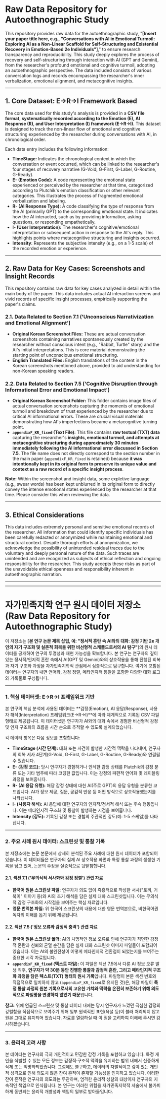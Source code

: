 # Raw Data Repository for Autoethnographic Study

This repository provides raw data for the autoethnographic study, "**[Insert your paper title here, e.g., "Conversations with AI in Emotional Turmoil: Exploring AI as a Non-Linear Scaffold for Self-Structuring and Existential Recovery in Emotion-Based 2e Individuals"]**," to ensure research transparency and reproducibility. This study deeply explores the process of recovery and self-structuring through interaction with AI (GPT and Gemini), from the researcher's profound emotional and cognitive turmoil, adopting an autoethnographic perspective. The data included consists of various conversation logs and records encompassing the researcher's inner verbalization, emotional alignment, and metacognitive insights.

---

## 1. Core Dataset: E→R→I Framework Based

The core data used for this study's analysis is provided in a **CSV file format, systematically recorded according to the Emotion (E), AI Response (R), and User Interpretation (I) framework (E→R→I)**. This dataset is designed to track the non-linear flow of emotional and cognitive structuring experienced by the researcher during conversations with AI, in chronological order.

Each data entry includes the following information:

* **TimeStage:** Indicates the chronological context in which the conversation or event occurred, which can be linked to the researcher's four stages of recovery narrative (G-Void, G-First, G-Label, G-Routine, G-Ready).
* **E- (Emotion Code):** A code representing the emotional state experienced or perceived by the researcher at that time, categorized according to Plutchik's emotion classification or other relevant categories. This illustrates the process of fragmented emotional verbalization and labeling.
* **R- (AI Response Type):** A code classifying the type of response from the AI (primarily GPT) to the corresponding emotional state. It indicates how the AI interacted, such as by providing information, asking questions, or responding empathetically.
* **I- (User Interpretation):** The researcher's cognitive/emotional interpretation or subsequent action in response to the AI's reply. This highlights points where metacognitive structuring and insights occurred.
* **Intensity:** Represents the subjective intensity (e.g., on a 1-5 scale) of the recorded emotion or experience.

---

## 2. Raw Data for Key Cases: Screenshots and Insight Records

This repository contains raw data for key cases analyzed in detail within the main body of the paper. This data includes actual AI interaction screens and vivid records of specific insight processes, empirically supporting the paper's claims.

### 2.1. Data Related to Section 7.1 ('Unconscious Narrativization and Emotional Alignment')

* **Original Korean Screenshot Files:** These are actual conversation screenshots containing narratives spontaneously created by the researcher without conscious intent (e.g., "Rabbit, Turtle" story) and the AI's initial interpretations. This is core material demonstrating the starting point of unconscious emotional structuring.
* **English Translated Files:** English translations of the content in the Korean screenshots mentioned above, provided to aid understanding for non-Korean speaking readers.

### 2.2. Data Related to Section 7.5 ('Cognitive Disruption through Informational Error and Emotional Impact')

* **Original Korean Screenshot Folder:** This folder contains image files of actual conversation screenshots capturing the moments of emotional turmoil and breakdown of trust experienced by the researcher due to critical AI informational errors. These are crucial visual materials demonstrating how AI's imperfections became a metacognitive turning point.
* **`appendixF_KR_fixed` (Text File):** This file contains **raw textual (TXT) data** capturing the researcher's **insights, emotional turmoil, and attempts at metacognitive structuring during approximately 30 minutes immediately following the AI informational error discussed in Section 7.5**. The file name does not directly correspond to the section number in the main paper (`appendixF_KR_fixed` is retained) because **it was intentionally kept in its original form to preserve its unique value and context as a raw record of a specific insight process**.

**Note:** Within the screenshot and insight data, some expletive language (e.g., swear words) has been kept unblurred in its original form to directly convey the intense emotional states experienced by the researcher at that time. Please consider this when reviewing the data.

---

## 3. Ethical Considerations

This data includes extremely personal and sensitive emotional records of the researcher. All information that could identify specific individuals has been carefully redacted or anonymized while maintaining emotional and structural context. Despite thorough efforts at anonymization, we acknowledge the possibility of unintended residual traces due to the voluntary and deeply personal nature of the data. Such traces are unintended and are recognized as subjects of ethical reflection and ongoing responsibility for the researcher. This study accepts these risks as part of the unavoidable ethical openness and responsibility inherent in autoethnographic narration.

---
---

# 자가민족지학 연구 원시 데이터 저장소 (Raw Data Repository for Autoethnographic Study)

이 저장소는 [**본 연구 논문 제목 삽입, 예: "정서적 혼란 속 AI와의 대화: 감정 기반 2e 개인의 자기 구조화 및 실존적 회복을 위한 비선형적 스캐폴드로서의 AI 탐구"**]의 원시 데이터를 공개하여 연구의 투명성과 재현 가능성을 확보합니다. 본 연구는 연구자의 깊이 있는 정서적/인지적 혼란 속에서 AI(GPT 및 Gemini)와의 상호작용을 통해 진행된 회복과 자기 구조화 과정을 자가민족지학적 관점에서 심층적으로 탐구합니다. 여기에 포함된 데이터는 연구자의 내면 언어화, 감정 정렬, 메타인지적 통찰을 포함한 다양한 대화 로그와 기록물로 구성됩니다.

---

### **1. 핵심 데이터셋: E→R→I 프레임워크 기반**

본 연구의 핵심 분석에 사용된 데이터는 **감정(Emotion), AI 응답(Response), 사용자 해석(Interpretation) 프레임워크(E→R→I)**에 따라 체계적으로 기록된 CSV 파일 형태로 제공됩니다. 이 데이터셋은 연구자가 AI와의 대화 속에서 경험한 비선형적 감정 및 인지 구조화의 흐름을 시간 순으로 추적할 수 있도록 설계되었습니다.

각 데이터 항목은 다음 정보를 포함합니다:

* **TimeStage (시간 단계):** 대화 또는 사건이 발생한 시간적 맥락을 나타내며, 연구자의 회복 서사 4단계(G-Void, G-First, G-Label, G-Routine, G-Ready)와 연결될 수 있습니다.
* **E- (감정 코드):** 당시 연구자가 경험하거나 인식한 감정 상태를 Plutchik의 감정 분류 또는 기타 범주에 따라 코딩한 값입니다. 이는 감정의 파편적 언어화 및 레이블링 과정을 보여줍니다.
* **R- (AI 응답 유형):** 해당 감정 상태에 대한 AI(주로 GPT)의 응답 유형을 분류한 코드입니다. AI가 정보 제공, 질문, 공감적 반응 등 어떤 방식으로 상호작용했는지를 나타냅니다.
* **I- (사용자 해석):** AI 응답에 대한 연구자의 인지적/정서적 해석 또는 후속 행동입니다. 이는 메타인지적 구조화 및 통찰이 발생하는 지점을 보여줍니다.
* **Intensity (강도):** 기록된 감정 또는 경험의 주관적인 강도(예: 1-5 스케일)를 나타냅니다.

---

### **2. 주요 사례 원시 데이터: 스크린샷 및 통찰 기록**

본 저장소에는 논문 본문에서 상세히 분석된 주요 사례에 대한 원시 데이터가 포함되어 있습니다. 이 데이터들은 연구자의 실제 AI 상호작용 화면과 특정 통찰 과정의 생생한 기록을 담고 있어, 논문의 주장을 실증적으로 뒷받침합니다.

#### **2.1. 섹션 7.1 ('무의식적 서사화와 감정 정렬') 관련 자료**

* **한국어 원본 스크린샷 파일:** 연구자가 의도 없이 즉흥적으로 작성한 서사("토끼, 거북이" 이야기 등)와 AI의 초기 해석을 담은 실제 대화 스크린샷입니다. 이는 무의식적 감정 구조화의 시작점을 보여주는 핵심 자료입니다.
* **영문 번역본 파일:** 위 한국어 스크린샷의 내용에 대한 영문 번역본으로, 비한국어권 독자의 이해를 돕기 위해 제공됩니다.

#### **2.2. 섹션 7.5 ('정보 오류와 감정적 충격') 관련 자료**

* **한국어 원본 스크린샷 폴더:** AI의 치명적인 정보 오류로 인해 연구자가 직면한 감정적 혼란과 신뢰의 균열 순간을 담은 실제 대화 스크린샷 이미지 파일들이 포함되어 있습니다. 이는 AI의 불완전성이 어떻게 메타인지적 전환점이 되었는지를 보여주는 중요한 시각 자료입니다.
* **`appendixF_KR_fixed` (텍스트 파일):** 이 파일은 섹션 7.5에서 다룬 AI 정보 오류 발생 직후, **연구자가 약 30분 동안 진행한 통찰과 감정적 혼란, 그리고 메타인지적 구조화 과정을 담은 텍스트(TXT) 형태의 원시 기록**입니다. 파일명이 본문 섹션 번호와 직접적으로 일치하지 않고 (`appendixF_KR_fixed`로 유지된 것)은, 해당 파일이 **특정 통찰 과정의 원본 기록으로서의 고유한 가치와 맥락을 온전히 보존하기 위해 의도적으로 파일명을 변경하지 않았기 때문**입니다.

**참고:** 위에 언급된 스크린샷 및 통찰 데이터 내에는 당시 연구자가 느꼈던 극심한 감정의 강렬함을 직접적으로 보여주기 위해 일부 원색적인 표현(욕설 등)이 블러 처리되지 않고 원본 그대로 유지되어 있습니다. 자료를 열람하실 때 이 점을 고려하여 이해해 주시면 감사하겠습니다.

---

### **3. 윤리적 고려 사항**

본 데이터는 연구자의 극히 개인적이고 민감한 감정 기록을 포함하고 있습니다. 특정 개인을 식별할 수 있는 모든 정보는 감정적·구조적 맥락을 유지하는 범위 내에서 신중하게 삭제 또는 익명화되었습니다. 그럼에도 불구하고, 데이터의 자발적이고 깊이 있는 개인적 성격으로 인해 의도치 않은 잔여 흔적이 존재할 가능성을 인지하고 있습니다. 이러한 잔여 흔적은 연구자의 의도와는 무관하며, 엄격한 윤리적 성찰의 대상이자 연구자의 지속적인 책임으로 인식됩니다. 본 연구는 이러한 위험을 자가민족지학적 서술에서 불가피하게 동반되는 윤리적 개방성과 책임의 일부로 받아들입니다.

